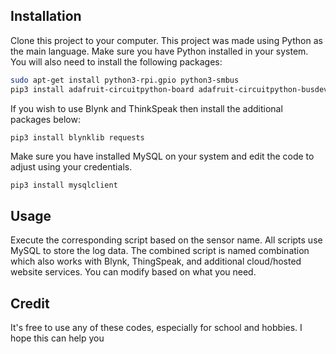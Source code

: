 ## Installation
Clone this project to your computer.
This project was made using Python as the main language. Make sure you have Python installed in your system. You will also need to install the following packages:
```bash
sudo apt-get install python3-rpi.gpio python3-smbus
pip3 install adafruit-circuitpython-board adafruit-circuitpython-busdevice adafruit-circuitpython-ads1x15
```
If you wish to use Blynk and ThinkSpeak then install the additional packages below:
```
pip3 install blynklib requests
```
Make sure you have installed MySQL on your system and edit the code to adjust using your credentials.
```bash
pip3 install mysqlclient
```
## Usage
Execute the corresponding script based on the sensor name. All scripts use MySQL to store the log data. The combined script is named combination which also works with Blynk, ThingSpeak, and additional cloud/hosted website services. You can modify based on what you need.
## Credit
It's free to use any of these codes, especially for school and hobbies. I hope this can help you
